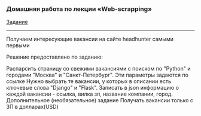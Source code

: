 ### Домашняя работа по лекции «Web-scrapping»
[Задание](https://github.com/netology-code/py-homeworks-advanced/tree/new_hw_scrapping/6.Web-scrapping)

----
Получаем интересующие вакансии на сайте headhunter 
самыми первыми

Решение предоставлено по заданию:

Распарсить страницу со свежими вакансиями с поиском по "Python" и городами "Москва" и "Санкт-Петербург". Эти параметры задаются по ссылке
Нужно выбрать те вакансии, у которых в описании есть ключевые слова "Django" и "Flask".
Записать в json информацию о каждой вакансии - ссылка, вилка зп, название компании, город.
Дополнительное (необязательное) задание
Получать вакансии только с ЗП в долларах(USD)